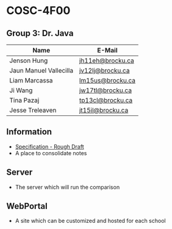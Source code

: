 # COSC-4F00 
## Group 3: Dr. Java
| Name | E-Mail |
| --- | --- |
| Jenson Hung | jh11eh@brocku.ca |
| Jaun Manuel Vallecilla | jv12lj@brocku.ca |
| Liam Marcassa | lm15us@brocku.ca |
| Ji Wang | jw17tl@brocku.ca |
| Tina Pazaj | tp13cl@brocku.ca |
| Jesse Treleaven | jt15il@brocku.ca |

## Information
  - [Specification - Rough Draft](https://docs.google.com/document/d/1_Ttea0a2wcxuSylJji-r-oEF-sLirkif9crcvvojsXg/edit?fbclid=IwAR1zTzqX2cMkm0sNaFJT_DC6EyD97vERKlqAUhh3xYyUykdpAiD5oGdicjw)
  - A place to consolidate notes

## Server
 - The server which will run the comparison
 
## WebPortal
 - A site which can be customized and hosted for each school
